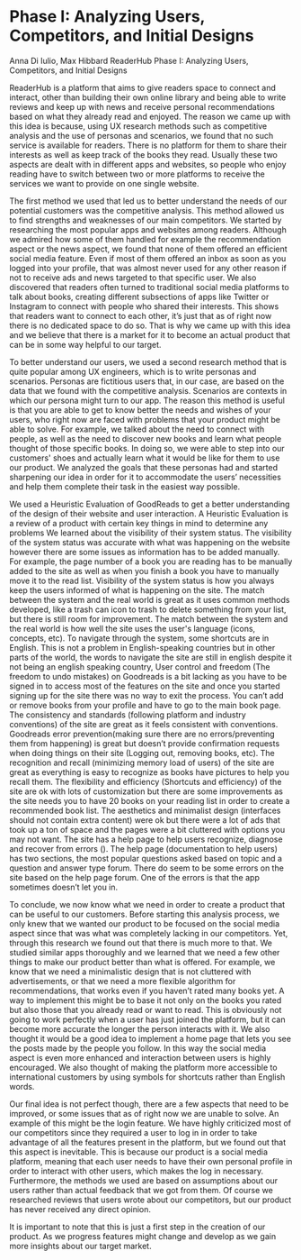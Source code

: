 # Phase I: Analyzing Users, Competitors, and Initial Designs

Anna Di Iulio, Max Hibbard
ReaderHub
Phase I: Analyzing Users, Competitors, and Initial Designs

ReaderHub is a platform that aims to give readers space to connect and interact, other than building their own online library and being able to write reviews and keep up with news and receive personal recommendations based on what they already read and enjoyed. 
The reason we came up with this idea is because, using UX research methods such as competitive analysis and the use of personas and scenarios, we found that no such service is available for readers. There is no platform for them to share their interests as well as keep track of the books they read. Usually these two aspects are dealt with in different apps and websites, so people who enjoy reading have to switch between two or more platforms to receive the services we want to provide on one single website. 

The first method we used that led us to better understand the needs of our potential customers was the competitive analysis. This method allowed us to find strengths and weaknesses of our main competitors. We started by researching the most popular apps and websites among readers. Although we admired how some of them handled for example the recommendation aspect or the news aspect, we found that none of them offered an efficient social media feature. Even if most of them offered an inbox as soon as you logged into your profile, that was almost never used for any other reason if not to receive ads and news targeted to that specific user. 
We also discovered that readers often turned to traditional social media platforms to talk about books, creating different subsections of apps like Twitter or Instagram to connect with people who shared their interests. This shows that readers want to connect to each other, it’s just that as of right now there is no dedicated space to do so. That is why we came up with this idea and we believe that there is a market for it to become an actual product that can be in some way helpful to our target.

To better understand our users, we used a second research method that is quite popular among UX engineers, which is to write personas and scenarios. Personas are fictitious users that, in our case, are based on the data that we found with the competitive analysis. Scenarios are contexts in which our persona might turn to our app. The reason this method is useful is that you are able to get to know better the needs and wishes of your users, who right now are faced with problems that your product might be able to solve. For example, we talked about the need to connect with people, as well as the need to discover new books and learn what people thought of those specific books. In doing so, we were able to step into our customers' shoes and actually learn what it would be like for them to use our product. We analyzed the goals that these personas had and started sharpening our idea in order for it to accommodate the users’ necessities and help them complete their task in the easiest way possible.

We used a Heuristic Evaluation of GoodReads to get a better understanding of the design of their website and user interaction. A Heuristic Evaluation is a review of a product with certain key things in mind to determine any problems  We learned about the visibility of their system status. The visibility of the system status was accurate with what was happening on the website however there are some issues as information has to be added manually. For example, the page number of a book you are reading has to be manually added to the site as well as when you finish a book you have to manually move it to the read list. Visibility of the system status is how you always keep the users informed of what is happening on the site. The match between the system and the real world is great as it uses common methods developed, like a trash can icon to trash to delete something from your list, but there is still room for improvement. The match between the system and the real world is how well the site uses the user's language (icons, concepts, etc). To navigate through the system, some shortcuts are in English. This is not a problem in English-speaking countries but in other parts of the world, the words to navigate the site are still in english despite it not being an english speaking country, User control and freedom (The freedom to undo mistakes) on Goodreads is a bit lacking as you have to be signed in to access most of the features on the site and once you started signing up for the site there was no way to exit the process. You can’t add or remove books from your profile and have to go to the main book page. The consistency and standards (following platform and industry conventions) of the site are great as it feels consistent with conventions. Goodreads error prevention(making sure there are no errors/preventing them from happening) is great but doesn’t provide confirmation requests when doing things on their site (Logging out, removing books, etc). The recognition and recall (minimizing memory load of users) of the site are great as everything is easy to recognize as books have pictures to help you recall them. The flexibility and efficiency (Shortcuts and efficiency) of the site are ok with lots of customization but there are some improvements as the site needs you to have 20 books on your reading list in order to create a recommended book list. The aesthetics and minimalist design (interfaces should not contain extra content) were ok but there were a lot of ads that took up a ton of space and the pages were a bit cluttered with options you may not want. The site has a help page to help users recognize, diagnose and recover from errors (). The help page (documentation to help users) has two sections, the most popular questions asked based on topic and a question and answer type forum. There do seem to be some errors on the site based on the help page forum. One of the errors is that the app sometimes doesn’t let you in. 

To conclude, we now know what we need in order to create a product that can be useful to our customers. Before starting this analysis process, we only knew that we wanted our product to be focused on the social media aspect since that was what was completely lacking in our competitors. Yet, through this research we found out that there is much more to that. We studied similar apps thoroughly and we learned that we need a few other things to make our product better than what is offered. For example, we know that we need a minimalistic design that is not cluttered with advertisements, or that we need a more flexible algorithm for recommendations, that works even if you haven’t rated many books yet. A way to implement this might be to base it not only on the books you rated but also those that you already read or want to read. This is obviously not going to work perfectly when a user has just joined the platform, but it can become more accurate the longer the person interacts with it. We also thought it would be a good idea to implement a home page that lets you see the posts made by the people you follow. In this way the social media aspect is even more enhanced and interaction between users is highly encouraged. We also thought of making the platform more accessible to international customers by using symbols for shortcuts rather than English words. 

Our final idea is not perfect though, there are a few aspects that need to be improved, or some issues that as of right now we are unable to solve.
An example of this might be the login feature. We have highly criticized most of our competitors since they required a user to log in in order to take advantage of all the features present in the platform, but we found out that this aspect is inevitable. This is because our product is a social media platform, meaning that each user needs to have their own personal profile in order to interact with other users, which makes the log in necessary. 
Furthermore, the methods we used are based on assumptions about our users rather than actual feedback that we got from them. Of course we researched reviews that users wrote about our competitors, but our product has never received any direct opinion. 

It is important to note that this is just a first step in the creation of our product. As we progress features might change and develop as we gain more insights about our target market.

